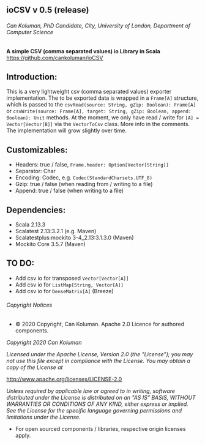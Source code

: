 ## ioCSV v 0.5 (release)
###### Can Koluman, PhD Candidate, City, University of London, Department of Computer Science

**A simple CSV (comma separated values) io Library in Scala**
https://github.com/cankoluman/ioCSV

Introduction:
-
This is a very lightweight csv (comma separated values) exporter implementation.
The to be exported data is wrapped in a `Frame[A]` structure, 
which is passed to the `csvRead(source: String, gZip: Boolean): Frame[A]` 
or `csvWrite(source: Frame[A], target: String, gZip: Boolean, append: Boolean): Unit` 
methods. At the moment, we only have 
read / write for `[A] = Vector[Vector[B]]` via the `VectorToCsv` class. More info in the comments.
The implementation will grow slightly over time.  

Customizables:
- 
- Headers: true / false, `Frame.header: Option[Vector[String]]`
- Separator: Char
- Encoding: Codec, e.g. `Codec(StandardCharsets.UTF_8)`
- Gzip: true / false (when reading from / writing to a file)
- Append: true / false (when writing to a file)

Dependencies:
-
- Scala 2.13.3
- Scalatest 2.13:3.2.1 (e.g. Maven)
- Scalatestplus:mockito 3-4_2.13:3.1.3.0 (Maven)
- Mockito Core 3.5.7 (Maven)

TO DO:
-
- Add csv io for transposed `Vector[Vector[A]]`
- Add csv io for `ListMap[String, Vector[A]]`
- Add csv io for `DenseMatrix[A]` (Breeze)



###### Copyright Notices
- &copy; 2020 Copyright, Can Koluman. Apache 2.0 Licence for authored components.

_Copyright 2020 Can Koluman_

_Licensed under the Apache License, Version 2.0 (the "License");
you may not use this file except in compliance with the License.
You may obtain a copy of the License at_

 http://www.apache.org/licenses/LICENSE-2.0

_Unless required by applicable law or agreed to in writing, software
distributed under the License is distributed on an "AS IS" BASIS,
WITHOUT WARRANTIES OR CONDITIONS OF ANY KIND, either express or implied.
See the License for the specific language governing permissions and
limitations under the License._

- For  open sourced components / libraries, respective origin licenses apply.


